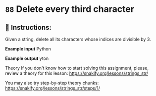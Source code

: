  # `88` Delete every third character

## 📝 Instructions:

Given a string, delete all its characters whose indices are divisible by 3.

**Example input**
Python

**Example output**
yton

Theory
If you don't know how to start solving this assignment, please, review a theory for this lesson:
https://snakify.org/lessons/strings_str/   

You may also try step-by-step theory chunks:
https://snakify.org/lessons/strings_str/steps/1/